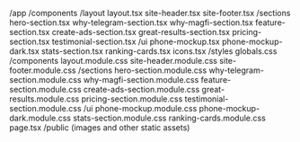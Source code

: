 /app
  /components
    /layout
      layout.tsx
      site-header.tsx
      site-footer.tsx
    /sections
      hero-section.tsx
      why-telegram-section.tsx
      why-magfi-section.tsx
      feature-section.tsx
      create-ads-section.tsx
      great-results-section.tsx
      pricing-section.tsx
      testimonial-section.tsx
    /ui
      phone-mockup.tsx
      phone-mockup-dark.tsx
      stats-section.tsx
      ranking-cards.tsx
    icons.tsx
  /styles
    globals.css
    /components
      layout.module.css
      site-header.module.css
      site-footer.module.css
    /sections
      hero-section.module.css
      why-telegram-section.module.css
      why-magfi-section.module.css
      feature-section.module.css
      create-ads-section.module.css
      great-results.module.css
      pricing-section.module.css
      testimonial-section.module.css
    /ui
      phone-mockup.module.css
      phone-mockup-dark.module.css
      stats-section.module.css
      ranking-cards.module.css
  page.tsx
/public
  (images and other static assets)

